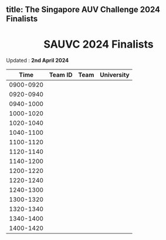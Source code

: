 title: The Singapore AUV Challenge 2024 Finalists
---

<center><h1> SAUVC 2024 Finalists </h1></center>

Updated : **2nd April 2024**

| Time      | Team ID     | Team                                  | University                                          |
| --------- | ----------- | ------------------------------------- | --------------------------------------------------- |
| 0900-0920 |  | | |
| 0920-0940 |  | | |
| 0940-1000 |  | | |
| 1000-1020 |  | | |
| 1020-1040 |  | | |
| 1040-1100 |  | | |
| 1100-1120 |  | | |
| 1120-1140 |  | | |
| 1140-1200 |  | | |
| 1200-1220 |  | | |
| 1220-1240 |  | | |
| 1240-1300 |  | | |
| 1300-1320 |  | | |
| 1320-1340 |  | | |
| 1340-1400 |  | | |
| 1400-1420 |  | | |